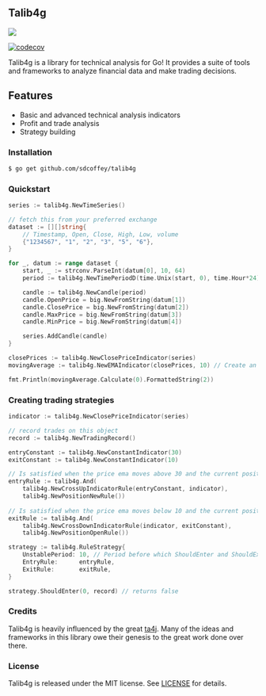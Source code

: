 ## Talib4g 
![](https://travis-ci.org/sdcoffey/talib4g.svg?branch=master)

[![codecov](https://codecov.io/gh/sdcoffey/talib4g/branch/master/graph/badge.svg)](https://codecov.io/gh/sdcoffey/talib4g)

Talib4g is a library for technical analysis for Go! It provides a suite of tools and frameworks to analyze financial data and make trading decisions. 

## Features 
* Basic and advanced technical analysis indicators
* Profit and trade analysis
* Strategy building

### Installation
```sh
$ go get github.com/sdcoffey/talib4g
```

### Quickstart
```go
series := talib4g.NewTimeSeries()

// fetch this from your preferred exchange
dataset := [][]string{
	// Timestamp, Open, Close, High, Low, volume
	{"1234567", "1", "2", "3", "5", "6"},
}

for _, datum := range dataset {
	start, _ := strconv.ParseInt(datum[0], 10, 64)
	period := talib4g.NewTimePeriodD(time.Unix(start, 0), time.Hour*24)

	candle := talib4g.NewCandle(period)
	candle.OpenPrice = big.NewFromString(datum[1])
	candle.ClosePrice = big.NewFromString(datum[2])
	candle.MaxPrice = big.NewFromString(datum[3])
	candle.MinPrice = big.NewFromString(datum[4])

	series.AddCandle(candle)
}

closePrices := talib4g.NewClosePriceIndicator(series)
movingAverage := talib4g.NewEMAIndicator(closePrices, 10) // Create an exponential moving average with a window of 10

fmt.Println(movingAverage.Calculate(0).FormattedString(2))
```

### Creating trading strategies
```go
indicator := talib4g.NewClosePriceIndicator(series)

// record trades on this object
record := talib4g.NewTradingRecord()

entryConstant := talib4g.NewConstantIndicator(30)
exitConstant := talib4g.NewConstantIndicator(10)

// Is satisfied when the price ema moves above 30 and the current position is new
entryRule := talib4g.And(
	talib4g.NewCrossUpIndicatorRule(entryConstant, indicator),
	talib4g.NewPositionNewRule())
	
// Is satisfied when the price ema moves below 10 and the current position is open
exitRule := talib4g.And(
	talib4g.NewCrossDownIndicatorRule(indicator, exitConstant),
	talib4g.NewPositionOpenRule()) 

strategy := talib4g.RuleStrategy{
	UnstablePeriod: 10, // Period before which ShouldEnter and ShouldExit will always return false
	EntryRule:      entryRule,
	ExitRule:       exitRule,
}

strategy.ShouldEnter(0, record) // returns false
```

### Credits
Talib4g is heavily influenced by the great [ta4j](https://github.com/ta4j/ta4j). Many of the ideas and frameworks in this library owe their genesis to the great work done over there.

### License

Talib4g is released under the MIT license. See [LICENSE](./LICENSE) for details.
